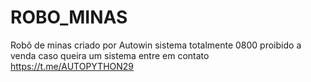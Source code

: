 # ROBO_MINAS
Robô de minas criado por Autowin  sistema totalmente 0800  proibido a venda  caso queira um sistema entre em contato https://t.me/AUTOPYTHON29
